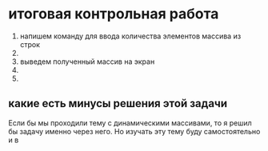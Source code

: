 # итоговая контрольная работа
1. напишем команду для ввода количества элементов массива из строк
2. 
3. выведем полученный массив на экран
4. 
5. 

какие есть минусы решения этой задачи
-

Если бы мы проходили тему с динамическими массивами, то я решил бы задачу именно через него. Но изучать эту тему буду самостоятельно и в